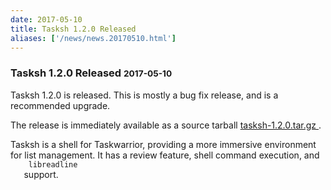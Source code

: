 ```yaml
---
date: 2017-05-10
title: Tasksh 1.2.0 Released
aliases: ['/news/news.20170510.html']
---
```

<div class="col-md-8 main">
 <div class="row">
  <h3>
   Tasksh 1.2.0 Released
   <small>
    2017-05-10
   </small>
  </h3>
  <p>
   Tasksh 1.2.0 is released. This is mostly a bug fix release, and is
            a recommended upgrade.
  </p>
  <p>
   The release is immediately available as a source tarball
   <a href="http://taskwarrior.org/download/tasksh-latest.tar.gz">
    tasksh-1.2.0.tar.gz
   </a>
   .
  </p>
  <p>
   Tasksh is a shell for Taskwarrior, providing a more immersive
            environment for list management. It has a review feature, shell
            command execution, and
   <code>
    libreadline
   </code>
   support.
  </p>
  <br/>
  <br/>
 </div>
</div>

